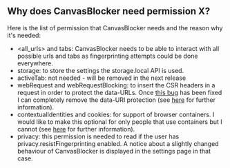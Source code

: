 Why does CanvasBlocker need permission X?
------
Here is the list of permission that CanvasBlocker needs and the reason why it's needed:

 * <all_urls> and tabs: CanvasBlocker needs to be able to interact with all possible urls and tabs as fingerprinting attempts could be done everywhere.
 * storage: to store the settings the storage.local API is used.
 * activeTab: not needed - will be removed in the next release
 * webRequest and webRequestBlocking: to insert the CSR headers in a request in order to protect the data-URLs. Once [this bug](https://bugzilla.mozilla.org/show_bug.cgi?id=1475831) has been fixed I can completely remove the data-URI protection (see [here](https://github.com/kkapsner/CanvasBlocker/issues/208) for further information).
 * contextualIdentities and cookies: for support of browser containers. I would like to make this optional for only people that use containers but I cannot (see [here](https://github.com/kkapsner/CanvasBlocker/issues/381) for further information).
 * privacy: this permission is needed to read if the user has privacy.resistFingerprinting enabled. A notice about a slightly changed behaviour of CanvasBlocker is displayed in the settings page in that case.